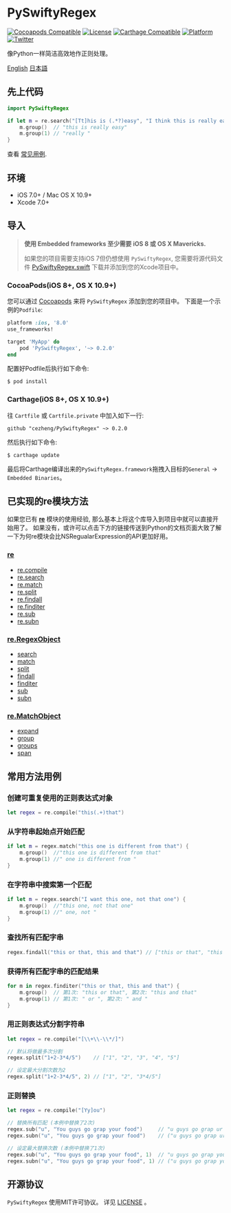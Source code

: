 # PySwiftyRegex
[![Cocoapods Compatible](https://img.shields.io/cocoapods/v/PySwiftyRegex.svg)](https://cocoapods.org/pods/PySwiftyRegex)
[![License](https://img.shields.io/cocoapods/l/PySwiftyRegex.svg?style=flat&color=gray)](http://opensource.org/licenses/MIT)
[![Carthage Compatible](https://img.shields.io/badge/Carthage-compatible-4BC51D.svg?style=flat)](https://github.com/Carthage/Carthage)
[![Platform](https://img.shields.io/cocoapods/p/PySwiftyRegex.svg?style=flat)](http://cocoadocs.org/docsets/PySwiftyRegex)
[![Twitter](https://img.shields.io/badge/twitter-@AdamoCheng-blue.svg?style=flat)](http://twitter.com/AdamoCheng)

像Python一样简洁高效地作正则处理。

[English](https://github.com/cezheng/PySwiftyRegex/blob/master/README.md)
[日本語](https://github.com/cezheng/PySwiftyRegex/blob/master/README-ja.md)

## 先上代码

```swift
import PySwiftyRegex

if let m = re.search("[Tt]his is (.*?)easy", "I think this is really easy!!!") {
	m.group()  // "this is really easy"
	m.group(1) // "really "
}
```
查看 [常见用例](#more_usage).

## 环境

- iOS 7.0+ / Mac OS X 10.9+
- Xcode 7.0+

## 导入
> **使用 Embedded frameworks 至少需要 iOS 8 或 OS X Mavericks.**
>
> 如果您的项目需要支持iOS 7但仍想使用 `PySwiftyRegex`, 您需要将源代码文件 [PySwiftyRegex.swift](https://github.com/cezheng/PySwiftyRegex/blob/master/PySwiftyRegex/PySwiftyRegex.swift) 下载并添加到您的Xcode项目中。

### CocoaPods(iOS 8+, OS X 10.9+)
您可以通过 [Cocoapods](http://cocoapods.org/) 来将 `PySwiftyRegex` 添加到您的项目中。 下面是一个示例的`Podfile`:

```ruby
platform :ios, '8.0'
use_frameworks!

target 'MyApp' do
	pod 'PySwiftyRegex', '~> 0.2.0'
end
```

配置好Podfile后执行如下命令:

```bash
$ pod install
```

### Carthage(iOS 8+, OS X 10.9+)
往 `Cartfile` 或 `Cartfile.private` 中加入如下一行:

```
github "cezheng/PySwiftyRegex" ~> 0.2.0
```
然后执行如下命令:

```
$ carthage update
```
最后将Carthage编译出来的`PySwiftyRegex.framework`拖拽入目标的`General` -> `Embedded Binaries`。

## 已实现的re模块方法
如果您已有 [**re**](https://docs.python.org/2/library/re.html) 模块的使用经验, 那么基本上将这个库导入到项目中就可以直接开始用了。 如果没有，或许可以点击下方的链接传送到Python的文档页面大致了解一下为何re模块会比NSRegualarExpression的API更加好用。
### [re](https://docs.python.org/2/library/re.html#module-contents)
* [re.compile](https://docs.python.org/2/library/re.html#re.compile)
* [re.search](https://docs.python.org/2/library/re.html#re.search)
* [re.match](https://docs.python.org/2/library/re.html#re.match)
* [re.split](https://docs.python.org/2/library/re.html#re.split)
* [re.findall](https://docs.python.org/2/library/re.html#re.findall)
* [re.finditer](https://docs.python.org/2/library/re.html#re.finditer)
* [re.sub](https://docs.python.org/2/library/re.html#re.sub)
* [re.subn](https://docs.python.org/2/library/re.html#re.subn)

### [re.RegexObject](https://docs.python.org/2/library/re.html#regular-expression-objects)
* [search](https://docs.python.org/2/library/re.html#re.RegexObject.search)
* [match](https://docs.python.org/2/library/re.html#re.RegexObject.match)
* [split](https://docs.python.org/2/library/re.html#re.RegexObject.split)
* [findall](https://docs.python.org/2/library/re.html#re.RegexObject.findall)
* [finditer](https://docs.python.org/2/library/re.html#re.RegexObject.finditer)
* [sub](https://docs.python.org/2/library/re.html#re.RegexObject.sub)
* [subn](https://docs.python.org/2/library/re.html#re.RegexObject.subn)

### [re.MatchObject](https://docs.python.org/2/library/re.html#match-objects)
* [expand](https://docs.python.org/2/library/re.html#re.MatchObject.expand)
* [group](https://docs.python.org/2/library/re.html#re.MatchObject.group)
* [groups](https://docs.python.org/2/library/re.html#re.MatchObject.groups)
* [span](https://docs.python.org/2/library/re.html#re.MatchObject.span)

## <a name="more_usage"></a>常用方法用例
### 创建可重复使用的正则表达式对象
```swift
let regex = re.compile("this(.+)that")
```
### 从字符串起始点开始匹配
```swift
if let m = regex.match("this one is different from that") {
	m.group()  //"this one is different from that"
	m.group(1) //" one is different from "
}
```
### 在字符串中搜索第一个匹配
```swift
if let m = regex.search("I want this one, not that one") {
	m.group()  //"this one, not that one"
	m.group(1) //" one, not "
}
```
### 查找所有匹配字串
```swift
regex.findall("this or that, this and that") // ["this or that", "this and that"]
```
### 获得所有匹配字串的匹配结果
```swift
for m in regex.finditer("this or that, this and that") {
	m.group()  // 第1次: "this or that", 第2次: "this and that"
	m.group(1) // 第1次: " or ", 第2次: " and "
}
```
### 用正则表达式分割字符串
```swift
let regex = re.compile("[\\+\\-\\*/]")

// 默认将做最多次分割
regex.split("1+2-3*4/5")    // ["1", "2", "3", "4", "5"]

// 设定最大分割次数为2
regex.split("1+2-3*4/5", 2) // ["1", "2", "3*4/5"]
```
### 正则替换
```swift
let regex = re.compile("[Yy]ou")

// 替换所有匹配 (本例中替换了2次)
regex.sub("u", "You guys go grap your food")     // "u guys go grap ur food"
regex.subn("u", "You guys go grap your food")    // ("u guys go grap ur food", 2)

// 设定最大替换次数 (本例中替换了1次)
regex.sub("u", "You guys go grap your food", 1)  // "u guys go grap your food"
regex.subn("u", "You guys go grap your food", 1) // ("u guys go grap your food", 1)
```

## 开源协议

`PySwiftyRegex` 使用MIT许可协议。 详见 [LICENSE](https://github.com/cezheng/PySwiftyRegex/blob/master/LICENSE) 。